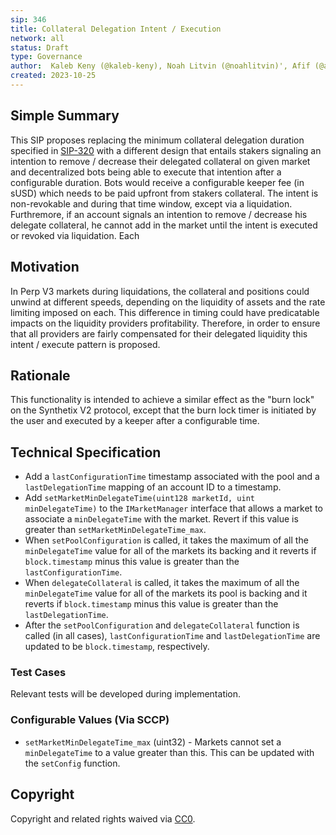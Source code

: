 ```yaml
---
sip: 346
title: Collateral Delegation Intent / Execution
network: all
status: Draft
type: Governance
author:  Kaleb Keny (@kaleb-keny), Noah Litvin (@noahlitvin)', Afif (@aband1)
created: 2023-10-25
---
```


<!--You can leave these HTML comments in your merged SIP and delete the visible duplicate text guides, they will not appear and may be helpful to refer to if you edit it again. This is the suggested template for new SIPs. Note that an SIP number will be assigned by an editor. When opening a pull request to submit your SIP, please use an abbreviated title in the filename, `sip-draft_title_abbrev.md`. The title should be 44 characters or less.-->

## Simple Summary

<!--"If you can't explain it simply, you don't understand it well enough." Simply describe the outcome the proposed changes intends to achieve. This should be non-technical and accessible to a casual community member.-->

This SIP proposes replacing the minimum collateral delegation duration specified in [SIP-320](https://sips.synthetix.io/sips/sip-320/) with a different design that entails stakers signaling an intention to remove / decrease their delegated collateral on given market and decentralized bots being able to execute that intention after a configurable duration. Bots would receive a configurable keeper fee (in sUSD) which needs to be paid upfront from stakers collateral. 
The intent is non-revokable and during that time window, except via a liquidation. Furthremore, if an account signals an intention to remove / decrease his delegate collateral, he cannot add in the market until the intent is executed or revoked via liquidation.
Each 

## Motivation

<!--This is the problem statement. This is the *why* of the SIP. It should clearly explain *why* the current state of the protocol is inadequate.  It is critical that you explain *why* the change is needed, if the SIP proposes changing how something is calculated, you must address *why* the current calculation is inaccurate or wrong. This is not the place to describe how the SIP will address the issue!-->

In Perp V3 markets during liquidations, the collateral and positions could unwind at different speeds, depending on the liquidity of assets and the rate limiting imposed on each. This difference in timing could have predicatable impacts on the liquidity providers profitability. Therefore, in order to ensure that all providers are fairly compensated for their delegated liquidity this intent / execute pattern is proposed.  


## Rationale

<!--This is where you explain the reasoning behind how you propose to solve the problem. Why did you propose to implement the change in this way, what were the considerations and trade-offs. The rationale fleshes out what motivated the design and why particular design decisions were made. It should describe alternate designs that were considered and related work. The rationale may also provide evidence of consensus within the community, and should discuss important objections or concerns raised during discussion.-->

This functionality is intended to achieve a similar effect as the "burn lock" on the Synthetix V2 protocol, except that the burn lock timer is initiated by the user and executed by a keeper after a configurable time.

## Technical Specification

<!--The technical specification should outline the public API of the changes proposed. That is, changes to any of the interfaces Synthetix currently exposes or the creations of new ones.-->

- Add a `lastConfigurationTime` timestamp associated with the pool and a `lastDelegationTime` mapping of an account ID to a timestamp.
- Add `setMarketMinDelegateTime(uint128 marketId, uint minDelegateTime)` to the `IMarketManager` interface that allows a market to associate a `minDelegateTime` with the market. Revert if this value is greater than `setMarketMinDelegateTime_max`.
- When `setPoolConfiguration` is called, it takes the maximum of all the `minDelegateTime` value for all of the markets its backing and it reverts if `block.timestamp` minus this value is greater than the `lastConfigurationTime`.
- When `delegateCollateral` is called, it takes the maximum of all the `minDelegateTime` value for all of the markets its pool is backing and it reverts if `block.timestamp` minus this value is greater than the `lastDelegationTime`.
- After the `setPoolConfiguration` and `delegateCollateral` function is called (in all cases), `lastConfigurationTime` and `lastDelegationTime` are updated to be `block.timestamp`, respectively.

### Test Cases

<!--Test cases for an implementation are mandatory for SIPs but can be included with the implementation..-->

Relevant tests will be developed during implementation.

### Configurable Values (Via SCCP)

<!--Please list all values configurable via SCCP under this implementation.-->

- `setMarketMinDelegateTime_max` (uint32) - Markets cannot set a `minDelegateTime` to a value greater than this. This can be updated with the `setConfig` function.

## Copyright

Copyright and related rights waived via [CC0](https://creativecommons.org/publicdomain/zero/1.0/).
